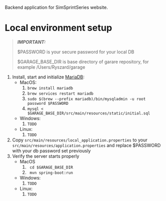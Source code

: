 Backend application for SimSprintSeries website.

# Local environment setup
> **_IMPORTANT:_**
> 
> $PASSWORD is your secure password for your local DB
> 
> $GARAGE_BASE_DIR is base directory of garare repository, for example /Users/Ryszard/garage

1. Install, start and initialize [MariaDB](https://mariadb.com/get-started-with-mariadb/):
    - MacOS:
      1. ``` brew install mariadb ```
      2. ``` brew services restart mariadb ```
      3. ``` sudo $(brew --prefix mariadb)/bin/mysqladmin -u root password $PASSWORD ```
      4. ``` mysql < $GARAGE_BASE_DIR/src/main/resources/static/initial.sql ```
    - Windows:
      1. ```TODO```
    - Linux: 
      1. ```TODO```
2. Copy ```src/main/resources/local_application.properties``` to your ```src/main/resources/application.properties``` and replace $PASSWORD with your db password set previously
3. Verify the server starts properly
   - MacOS
      1. ``` cd $GARAGE_BASE_DIR```
      2. ``` mvn spring-boot:run```
   - Windows:
     1. ```TODO```
   - Linux:
     1. ```TODO```
